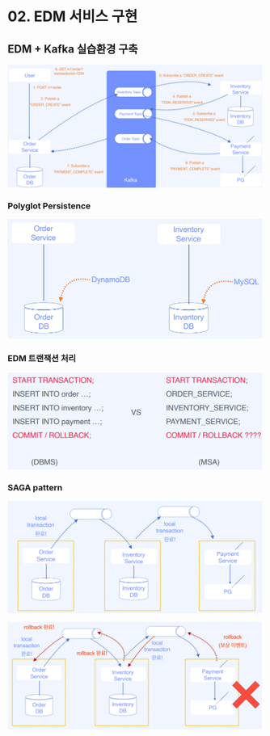 # 02. EDM 서비스 구현

## EDM + Kafka 실습환경 구축

![](<../../../../.gitbook/assets/image (12).png>)

### Polyglot Persistence

![](<../../../../.gitbook/assets/image (11).png>)

### EDM 트랜잭션 처리

![](<../../../../.gitbook/assets/image (16).png>)

### SAGA pattern

![](<../../../../.gitbook/assets/image (37).png>)

![](<../../../../.gitbook/assets/image (31).png>)
